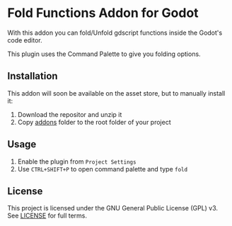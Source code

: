 # Fold Functions Addon for Godot

With this addon you can fold/Unfold gdscript functions inside the Godot's code editor.

This plugin uses the Command Palette to give you folding options.

## Installation

This addon will soon be available on the asset store, but to manually install it:

1. Download the repositor and unzip it
2. Copy [addons](addons/) folder to the root folder of your project

## Usage

1. Enable the plugin from `Project Settings`
2. Use `CTRL+SHIFT+P` to open command palette and type `fold`

## License

This project is licensed under the GNU General Public License (GPL) v3. See [LICENSE](LICENSE) for full terms.